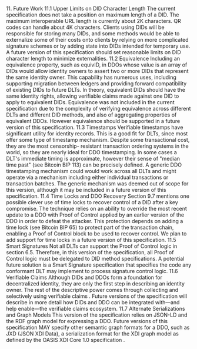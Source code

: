 11\. Future Work 11.1 Upper Limits on DID Character Length The current
specification does not take a position on maximum length of a DID. The maximum
interoperable URL length is currently about 2K characters. QR codes can handle
about 4K characters. Clients using DIDs will be responsible for storing many
DIDs, and some methods would be able to externalize some of their costs onto
clients by relying on more complicated signature schemes or by adding state
into DIDs intended for temporary use. A future version of this specification
should set reasonable limits on DID character length to minimize
externalities. 11.2 Equivalence Including an equivalence property, such as
equivID, in DDOs whose value is an array of DIDs would allow identity owners
to assert two or more DIDs that represent the same identity owner. This
capability has numerous uses, including supporting migration between ledgers
and providing forward compatibility of existing DIDs to future DLTs. In
theory, equivalent DIDs should have the same identity rights, allowing
verifiable claims made against one DID to apply to equivalent DIDs.
Equivalence was not included in the current specification due to the
complexity of verifying equivalence across different DLTs and different DID
methods, and also of aggregating properties of equivalent DDOs. However
equivalence should be supported in a future version of this specification.
11.3 Timestamps Verifiable timestamps have significant utility for identity
records. This is a good fit for DLTs, since most offer some type of timestamp
mechanism. Despite some transactional cost, they are the most censorship-
resistant transaction ordering systems in the world, so they are nearly ideal
for DDO timestamping. In some cases a DLT's immediate timing is approximate,
however their sense of "median time past" (see Bitcoin BIP 113) can be
precisely defined. A generic DDO timestamping mechanism could would work
across all DLTs and might operate via a mechanism including either individual
transactions or transaction batches. The generic mechanism was deemed out of
scope for this version, although it may be included in a future version of
this specification. 11.4 Time Locks and DDO Recovery Section 9.7 mentions one
possible clever use of time locks to recover control of a DID after a key
compromise. The technique relies on an ability to override the most recent
update to a DDO with Proof of Control applied by an earlier version of the DDO
in order to defeat the attacker. This protection depends on adding a time lock
(see Bitcoin BIP 65) to protect part of the transaction chain, enabling a
Proof of Control block to be used to recover control. We plan to add support
for time locks in a future version of this specification. 11.5 Smart
Signatures Not all DLTs can support the Proof of Control logic in section 6.5.
Therefore, in this version of the specification, all Proof of Control logic
must be delegated to DID method specifications. A potential future solution is
a Smart Signature specification that specifies the code any conformant DLT may
implement to process signature control logic. 11.6 Verifiable Claims Although
DIDs and DDOs form a foundation for decentralized identity, they are only the
first step in describing an identity owner. The rest of the descriptive power
comes through collecting and selectively using verifiable claims . Future
versions of the specification will describe in more detail how DIDs and DDO
can be integrated with—and help enable—the verifiable claims ecosystem. 11.7
Alternate Serializations and Graph Models This version of the specification
relies on JSON-LD and the RDF graph model for expressing a DDO. Future
versions of this specification MAY specify other semantic graph formats for a
DDO, such as JXD (JSON XDI Data), a serialization format for the XDI graph
model as defined by the OASIS XDI Core 1.0 specification .


